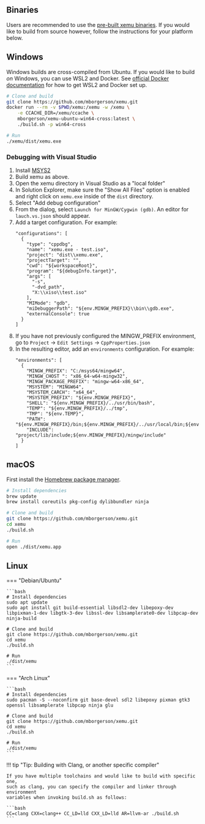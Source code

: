 ## Binaries

Users are recommended to use the [pre-built xemu binaries](https://github.com/mborgerson/xemu/wiki#download). If you would like to build from source however, follow the instructions for your platform below.

## Windows

Windows builds are cross-compiled from Ubuntu. If you would like to build *on* Windows, you can use WSL2 and Docker. See [official Docker
documentation](https://docs.docker.com/docker-for-windows/wsl/) for how to get WSL2 and Docker set up.

```bash
# Clone and build
git clone https://github.com/mborgerson/xemu.git
docker run --rm -v $PWD/xemu:/xemu -w /xemu \
    -e CCACHE_DIR=/xemu/ccache \
    mborgerson/xemu-ubuntu-win64-cross:latest \
    ./build.sh -p win64-cross

# Run
./xemu/dist/xemu.exe
```

### Debugging with Visual Studio

1. Install [MSYS2](https://www.msys2.org/)
1. Build xemu as above.
1. Open the xemu directory in Visual Studio as a "local folder"
1. In Solution Explorer, make sure the "Show All Files" option is enabled and right click on `xemu.exe` inside of the `dist` directory.
1. Select "Add debug configuration"
1. From the dialog, select `Launch for MinGW/Cygwin (gdb)`. An editor for `lauch.vs.json` should appear.
1. Add a target configuration. For example:
    ```
    "configurations": [
      {
        "type": "cppdbg",
        "name": "xemu.exe - test.iso",
        "project": "dist\\xemu.exe",
        "projectTarget": "",
        "cwd": "${workspaceRoot}",
        "program": "${debugInfo.target}",
        "args": [
          "-s",
          "-dvd_path",
          "X:\\xiso\\test.iso"
        ],
        "MIMode": "gdb",
        "miDebuggerPath": "${env.MINGW_PREFIX}\\bin\\gdb.exe",
        "externalConsole": true
      }
    ]

    ```
1. If you have not previously configured the MINGW_PREFIX environment, go to `Project` -> `Edit Settings` -> `CppProperties.json`
  1. In the resulting editor, add an `environments` configuration. For example:
      ```
      "environments": [
        {
          "MINGW_PREFIX": "C:/msys64/mingw64",
          "MINGW_CHOST ": "x86_64-w64-mingw32",
          "MINGW_PACKAGE_PREFIX": "mingw-w64-x86_64",
          "MSYSTEM": "MINGW64",
          "MSYSTEM_CARCH": "x64_64",
          "MSYSTEM_PREFIX": "${env.MINGW_PREFIX}",
          "SHELL": "${env.MINGW_PREFIX}/../usr/bin/bash",
          "TEMP": "${env.MINGW_PREFIX}/../tmp",
          "TMP": "${env.TEMP}",
          "PATH": "${env.MINGW_PREFIX}/bin;${env.MINGW_PREFIX}/../usr/local/bin;${env.MINGW_PREFIX}/../usr/bin;${env.PATH}",
          "INCLUDE": "project/lib/include;${env.MINGW_PREFIX}/mingw/include"
        }
      ]  
      ```


## macOS

First install the [Homebrew package manager](https://brew.sh/).

```bash
# Install dependencies
brew update
brew install coreutils pkg-config dylibbundler ninja

# Clone and build
git clone https://github.com/mborgerson/xemu.git
cd xemu
./build.sh

# Run
open ./dist/xemu.app
```

## Linux

=== "Debian/Ubuntu"

    ```bash
    # Install dependencies
    sudo apt update
    sudo apt install git build-essential libsdl2-dev libepoxy-dev libpixman-1-dev libgtk-3-dev libssl-dev libsamplerate0-dev libpcap-dev ninja-build

    # Clone and build
    git clone https://github.com/mborgerson/xemu.git
    cd xemu
    ./build.sh

    # Run
    ./dist/xemu
    ```

=== "Arch Linux"

    ```bash
    # Install dependencies
    sudo pacman -S --noconfirm git base-devel sdl2 libepoxy pixman gtk3 openssl libsamplerate libpcap ninja glu

    # Clone and build
    git clone https://github.com/mborgerson/xemu.git
    cd xemu
    ./build.sh

    # Run
    ./dist/xemu
    ```

!!! tip "Tip: Building with Clang, or another specific compiler"

    If you have multiple toolchains and would like to build with specific one,
    such as clang, you can specify the compiler and linker through environment
    variables when invoking build.sh as follows:

    ```bash
    CC=clang CXX=clang++ CC_LD=lld CXX_LD=lld AR=llvm-ar ./build.sh
    ```

